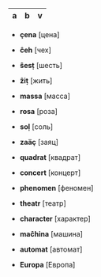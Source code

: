 |a|b|v|
|-|-|-|

* **çena** [цена]
* **ĉeh** [чех]
* **ŝesṭ** [шесть]
* **ẑiṭ** [жить]

* **massa** [масса]
* **rosa** [роза]

* **soḷ** [соль]
* **zaäç** [заяц]

* **quadrat** [квадрат]
* **concert** [концерт]

* **phenomen** [феномен]
* **theatr** [театр]
* **character** [характер]
* **maĉhina** [машина]

* **automat** [автомат]
* **Europa** [Европа]
